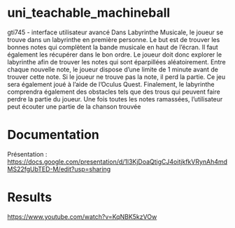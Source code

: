 # uni_teachable_machineball
gti745 - interface utilisateur avancé
Dans Labyrinthe Musicale, le joueur se trouve dans un labyrinthe en première personne. Le but est 
de trouver les bonnes notes qui complètent la bande musicale en haut de l’écran. Il faut également 
les récupérer dans le bon ordre. Le joueur doit donc explorer le labyrinthe afin de trouver les notes 
qui sont éparpillées aléatoirement. Entre chaque nouvelle note, le joueur dispose d’une limite de 1 
minute avant de trouver cette note. Si le joueur ne trouve pas la note, il perd la partie. Ce jeu 
sera également joué à l’aide de l’Oculus Quest. Finalement, le labyrinthe comprendra 
également des obstacles tels que des trous qui peuvent faire perdre la partie du joueur. Une 
fois toutes les notes ramassées, l’utilisateur peut écouter une partie de la chanson trouvée

# Documentation
Présentation : https://docs.google.com/presentation/d/1l3KjDoaQtigCJ4oitjkfkVRynAh4mdMS22fgUbTED-M/edit?usp=sharing

# Results
https://www.youtube.com/watch?v=KqNBK5kzVOw
